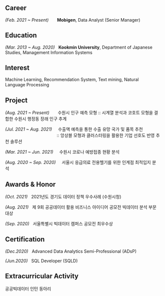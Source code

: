 ## Career

*(Feb. 2021 ~ Present)*&nbsp;&nbsp;&nbsp;&nbsp;&nbsp;&nbsp;&nbsp;**Mobigen**, Data Analyst (Senior Manager)



## Education

*(Mar. 2013 ~ Aug. 2020)*&nbsp;&nbsp;&nbsp;**Kookmin University**, Department of Japanese Studies, Management Information Systems



## Interest

Machine Learning, Recommendation System, Text mining, Natural Language Processing



## Project

*(Aug. 2021 ~ Present)*&nbsp;&nbsp;&nbsp;&nbsp;&nbsp;&nbsp;&nbsp;수원시 인구 예측 모형 :: 시계열 분석과 코호트 모형을 결합한 수원시 행정동 장래 인구 추계

*(Jul. 2021 ~ Aug. 2021)*&nbsp;&nbsp;&nbsp;&nbsp;&nbsp;수출액 예측을 통한 수출 유망 국가 및 품목 추천 <br>
　　　　　　　　　　　　:: 앙상블 모형과 클러스터링을 활용한 기업 선호도 반영 추천 솔루션

*(Mar. 2021 ~ Jun. 2021)*&nbsp;&nbsp;&nbsp;&nbsp;&nbsp;수원시 코로나 예방접종 현황 분석 

*(Aug. 2020 ~ Sep. 2020)*&nbsp;&nbsp;&nbsp;&nbsp;&nbsp;서울시 응급의료 전용헬기를 위한 인계점 최적입지 분석



## Awards & Honor

*(Oct. 2021)*&nbsp;&nbsp;&nbsp;2021년도 경기도 데이터 정책 우수사례 (수원시청)

*(Aug. 2021)*&nbsp;&nbsp;&nbsp;제 9회 공공데이터 활용 비즈니스 아이디어 공모전 빅데이터 분석 부문 대상

*(Sep. 2020)*&nbsp;&nbsp;&nbsp;서울특별시 빅데이터 캠퍼스 공모전 최우수상

## Certification

*(Dec.2020)*&nbsp;&nbsp;&nbsp;Advanced Data Analytics Semi-Professional (ADsP)

*(Jun.2020)*&nbsp;&nbsp;&nbsp;SQL Developer (SQLD)



## Extracurricular Activity
공공빅데이터 인턴
동아리
